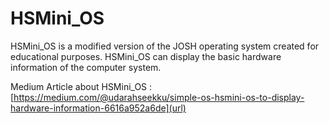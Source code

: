 # HSMini_OS

HSMini_OS is a modified version of the JOSH operating system created for educational purposes.
HSMini_OS can display the basic hardware information of the computer system.

Medium Article about HSMini_OS : [https://medium.com/@udarahseekku/simple-os-hsmini-os-to-display-hardware-information-6616a952a6de](url)
